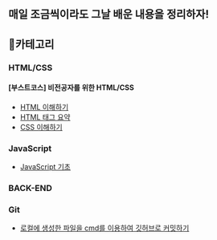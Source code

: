 ## 매일 조금씩이라도 그날 배운 내용을 정리하자!

## :page_with_curl:카테고리

### HTML/CSS 
#### [부스트코스] 비전공자를 위한 HTML/CSS
- [HTML 이해하기](https://github.com/jiyoungbkim/TIL/blob/master/HTML&CSS/html_basic.md)
- [HTML 태그 요약](https://github.com/jiyoungbkim/TIL/blob/master/HTML&CSS/html_tag.md)
- [CSS 이해하기](https://github.com/jiyoungbkim/TIL/blob/master/HTML&CSS/css_basic.md)

### JavaScript
- [JavaScript 기초]()

### BACK-END
### Git
- [로컬에 생성한 파일을 cmd를 이용하여 깃허브로 커밋하기](https://github.com/jiyoungbkim/TIL/blob/master/Git/local_to_git.md)

